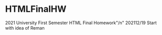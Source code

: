 # HTMLFinalHW
2021 University First Semester HTML Final Homework"/n"
202112/19 Start with idea of Reman

